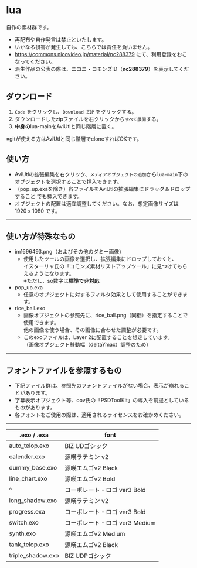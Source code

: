 # lua

自作の素材群です。

* 再配布や自作発言は禁止といたします。
* いかなる損害が発生しても、こちらでは責任を負いません。
* <https://commons.nicovideo.jp/material/nc288379> にて、利用登録をおこなってください。
* 派生作品の公表の際は、ニコニ・コモンズID（**nc288379**）を表示してください。

## ダウンロード

1. `Code` をクリックし、`Download ZIP` をクリックする。
1. ダウンロードしたzipファイルを右クリックから`すべて展開`する。
1. **中身の**lua-mainをAviUtlと同じ階層に置く。

※gitが使える方はAviUtlと同じ階層でcloneすればOKです。

## 使い方

* AviUtlの拡張編集を右クリック、`メディアオブジェクトの追加`から`lua-main`下の
オブジェクトを選択することで挿入できます。
* （pop_up.exaを除き）各ファイルをAviUtlの拡張編集にドラッグ＆ドロップすること
でも挿入できます。
* オブジェクトの配置は適宜調整してください。なお、想定画像サイズは 1920 x 1080 です。

---

## 使い方が特殊なもの

* im1696493.png（およびその他のダミー画像）
  * 使用したツールの画像を選択し、拡張編集にドロップしておくと、  
    イスターリャ氏の「コモンズ素材リストアップツール」に見つけてもらえるようになります。  
    ※ただし、so数字は**標準で非対応**
* pop_up.exa
  * 任意のオブジェクトに対するフィルタ効果として使用することができます。
* rice_ball.exo
  * 画像オブジェクトの参照先に、rice_ball.png（同梱）を指定することで使用できます。  
    他の画像を使う場合、その画像に合わせた調整が必要です。
  * このexoファイルは、Layer 2に配置することを想定しています。  
    （画像オブジェクト移動幅（deltaYmax）調整のため）

---

## フォントファイルを参照するもの

* 下記ファイル群は、参照先のフォントファイルがない場合、表示が崩れることがあります。
* 字幕表示オブジェクト等、oov氏の「PSDToolKit」の導入を前提としているものがあります。
* 各フォントをご使用の際は、適用されるライセンスをお確かめください。

---

| .exo / .exa       | font                         |
| -                 | -                            |
| auto_telop.exo    | BIZ UDゴシック                |
| calender.exo      | 源暎ラテミン v2               |
| dummy_base.exo    | 源暎エムゴv2 Black            |
| line_chart.exo    | 源暎エムゴv2 Bold             |
| ^                 | コーポレート・ロゴ ver3 Bold   |
| long_shadow.exo   | 源暎ラテミン v2               |
| progress.exa      | コーポレート・ロゴ ver3 Bold   |
| switch.exo        | コーポレート・ロゴ ver3 Medium |
| synth.exo         | 源暎エムゴv2 Medium           |
| tank_telop.exo    | 源暎エムゴv2 Black            |
| triple_shadow.exo | BIZ UDPゴシック               |
